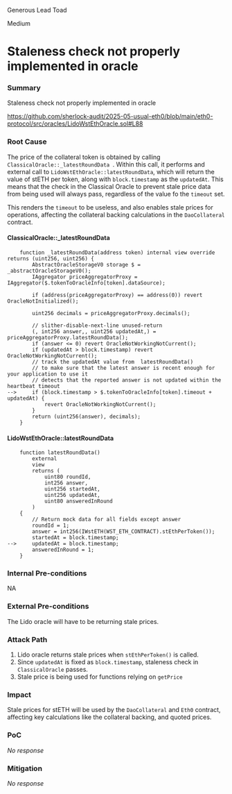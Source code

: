 Generous Lead Toad

Medium

# Staleness check not properly implemented in oracle

### Summary

Staleness check not properly implemented in oracle

https://github.com/sherlock-audit/2025-05-usual-eth0/blob/main/eth0-protocol/src/oracles/LidoWstEthOracle.sol#L88

### Root Cause

The price of the collateral token is obtained by calling `ClassicalOracle::_latestRoundData `. Within this call, it performs and external call to `LidoWstEthOracle::latestRoundData`, which will return the value of stETH per token, along with `block.timestamp` as the `updatedAt`. This means that the check in the Classical Oracle to prevent stale price data from being used will always pass, regardless of the value fo the `timeout` set. 

This renders the `timeout` to be useless, and also enables stale prices for operations, affecting the collateral backing calculations in the `DaoCollateral` contract. 

#### ClassicalOracle::_latestRoundData 
```solidity
    function _latestRoundData(address token) internal view override returns (uint256, uint256) {
        AbstractOracleStorageV0 storage $ = _abstractOracleStorageV0();
        IAggregator priceAggregatorProxy = IAggregator($.tokenToOracleInfo[token].dataSource);

        if (address(priceAggregatorProxy) == address(0)) revert OracleNotInitialized();

        uint256 decimals = priceAggregatorProxy.decimals();

        // slither-disable-next-line unused-return
        (, int256 answer,, uint256 updatedAt,) = priceAggregatorProxy.latestRoundData();
        if (answer <= 0) revert OracleNotWorkingNotCurrent();
        if (updatedAt > block.timestamp) revert OracleNotWorkingNotCurrent();
        // track the updatedAt value from  latestRoundData()
        // to make sure that the latest answer is recent enough for your application to use it
        // detects that the reported answer is not updated within the heartbeat timeout
-->     if (block.timestamp > $.tokenToOracleInfo[token].timeout + updatedAt) {
            revert OracleNotWorkingNotCurrent();
        }
        return (uint256(answer), decimals);
    }
```

#### LidoWstEthOracle::latestRoundData 
```solidity
    function latestRoundData()
        external
        view
        returns (
            uint80 roundId,
            int256 answer,
            uint256 startedAt,
            uint256 updatedAt,
            uint80 answeredInRound
        )
    {
        // Return mock data for all fields except answer
        roundId = 1;
        answer = int256(IWstETH(WST_ETH_CONTRACT).stEthPerToken());
        startedAt = block.timestamp;
-->     updatedAt = block.timestamp;
        answeredInRound = 1;
    }
```

### Internal Pre-conditions

NA

### External Pre-conditions

The Lido oracle will have to be returning stale prices.

### Attack Path

1. Lido oracle returns stale prices when `stEthPerToken()` is called. 
2. Since `updatedAt` is fixed as `block.timestamp`, staleness check in `ClassicalOracle` passes.
3. Stale price is being used for functions relying on `getPrice`

### Impact

Stale prices for stETH will be used by the `DaoCollateral` and `Eth0` contract, affecting key calculations like the collateral backing, and quoted prices. 

### PoC

_No response_

### Mitigation

_No response_